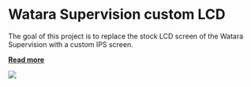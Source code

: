 # Watara Supervision custom LCD

The goal of this project is to replace the stock LCD screen of the Watara Supervision with a custom IPS screen.  

**[Read more](./docs/supervision_ips_mod.md)**

<a href="https://www.youtube.com/watch?v=_zV4LFN68eg"><img src="https://github.com/DutchMaker/Supervision-LCD/blob/main/docs/images/video.jpg" /></a>
